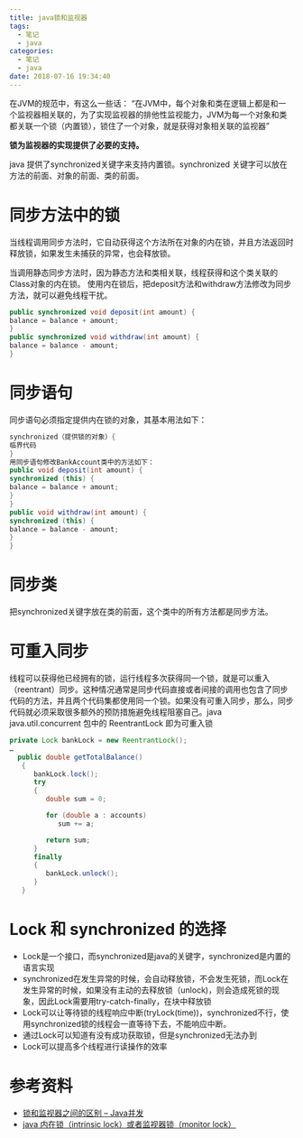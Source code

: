```yaml
---
title: java锁和监视器
tags:
  - 笔记
  - java
categories:
  - 笔记
  - java
date: 2018-07-16 19:34:40
---
```


在JVM的规范中，有这么一些话：  “在JVM中，每个对象和类在逻辑上都是和一个监视器相关联的，为了实现监视器的排他性监视能力，JVM为每一个对象和类都关联一个锁（内置锁），锁住了一个对象，就是获得对象相关联的监视器” 

**锁为监视器的实现提供了必要的支持。**

java 提供了synchronized关键字来支持内置锁。synchronized 关键字可以放在方法的前面、对象的前面、类的前面。

# 同步方法中的锁

当线程调用同步方法时，它自动获得这个方法所在对象的内在锁，并且方法返回时释放锁，如果发生未捕获的异常，也会释放锁。

当调用静态同步方法时，因为静态方法和类相关联，线程获得和这个类关联的Class对象的内在锁。
使用内在锁后，把deposit方法和withdraw方法修改为同步方法，就可以避免线程干扰。

``` java
public synchronized void deposit(int amount) {
balance = balance + amount;
}
public synchronized void withdraw(int amount) {
balance = balance - amount;
}
```

# 同步语句

同步语句必须指定提供内在锁的对象，其基本用法如下：

``` java
synchronized（提供锁的对象）{
临界代码
}
用同步语句修改BankAccount类中的方法如下：
public void deposit(int amount) {
synchronized (this) {
balance = balance + amount;
}
}
public void withdraw(int amount) {
synchronized (this) {
balance = balance - amount;
}
}
```

# 同步类

把synchronized关键字放在类的前面，这个类中的所有方法都是同步方法。

# 可重入同步

线程可以获得他已经拥有的锁，运行线程多次获得同一个锁，就是可以重入（reentrant）同步。这种情况通常是同步代码直接或者间接的调用也包含了同步代码的方法，并且两个代码集都使用同一个锁。如果没有可重入同步，那么，同步代码就必须采取很多额外的预防措施避免线程阻塞自己。java java.util.concurrent 包中的  ReentrantLock 即为可重入锁

``` java
private Lock bankLock = new ReentrantLock();
…
  public double getTotalBalance()
   {
      bankLock.lock();
      try
      {
         double sum = 0;

         for (double a : accounts)
            sum += a;

         return sum;
      }
      finally
      {
         bankLock.unlock();
      }
   }

```

# Lock 和 synchronized 的选择

- Lock是一个接口，而synchronized是java的关键字，synchronized是内置的语言实现
- synchronized在发生异常的时候，会自动释放锁，不会发生死锁，而Lock在发生异常的时候，如果没有主动的去释放锁（unlock)，则会造成死锁的现象，因此Lock需要用try-catch-finally，在块中释放锁
- Lock可以让等待锁的线程响应中断(tryLock(time))，synchronized不行，使用synchronized锁的线程会一直等待下去，不能响应中断。
- 通过Lock可以知道有没有成功获取锁，但是synchronized无法办到
- Lock可以提高多个线程进行读操作的效率

# 参考资料

- [锁和监视器之间的区别 – Java并发](https://www.cnblogs.com/keeplearnning/p/7020287.html)
- [java 内在锁（intrinsic lock）或者监视器锁（monitor lock）](https://blog.csdn.net/fujunsfzh/article/details/53517536)